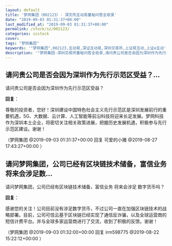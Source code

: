 ```yaml
---
layout: default
title: '梦网集团（002123）- 深交所互动易董秘问答全收录'
date: "2019-09-03 01:31:37+00:00"
last_modified_at: "2019-09-03 01:31:37+00:00"
permalink: /stock/sz/002123/
categories: szstock
cover: 
tags: "梦网集团"
keywords: '"梦网集团",002123,互动易,深证互动易,深圳交易所,上证易互动,上证e互动'
description: '"梦网集团-深圳交易所董秘问答全收录,请问贵公司是否会因为深圳作为先行示范区受益？"'
---
```


## 请问贵公司是否会因为深圳作为先行示范区受益？...

请问贵公司是否会因为深圳作为先行示范区受益？

**回复**：

尊敬的投资者，您好！深圳建设中国特色社会主义先行示范区是深圳发展前行的重要机遇，5G、大数据、云计算、人工智能等前沿科技将迎来长足发展。梦网科技作为深圳本土企业，将密切关注相关政策进展，把握历史发展机遇，积极参与先行示范区建设。谢谢！ 

（梦网集团  @2019-09-03 01:31:37+00:00 回复 可爱的小猪  @2019-08-27 17:43:27+00:00 ）

## 请问梦网集团，公司已经有区块链技术储备，富信业务将来会涉足数...

请问梦网集团，公司已经有区块链技术储备，富信业务 将来会涉足 数字货币吗？

**回复**：

感谢您的关注！公司目前没有涉足数字货币，不过公司一直在加强区块链技术的战略部署。目前，公司可信云基于区块链已经实现了通信反诈骗，以及全球运营商的短信计费平台。并与全球多家运营商进行了交流，收到了积极的反馈。谢谢！ 

（梦网集团  @2019-09-03 01:32:00+00:00 回复 irm598775  @2019-08-22 15:22:12+00:00 ）

